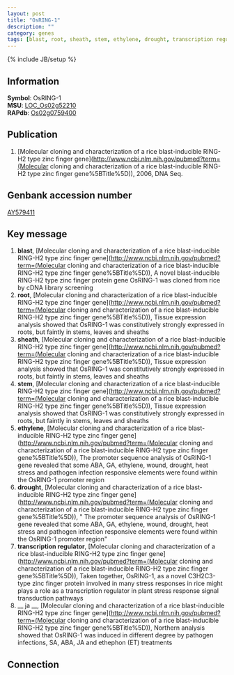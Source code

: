 ```yaml
---
layout: post
title: "OsRING-1"
description: ""
category: genes
tags: [blast, root, sheath, stem, ethylene, drought, transcription regulator,  ja ]
---
```

{% include JB/setup %}

## Information
__Symbol__: OsRING-1  
__MSU__: [LOC_Os02g52210](http://rice.plantbiology.msu.edu/cgi-bin/ORF_infopage.cgi?orf=LOC_Os02g52210)  
__RAPdb__: [Os02g0759400](http://rapdb.dna.affrc.go.jp/viewer/gbrowse_details/irgsp1?name=Os02g0759400)  

## Publication
1. [Molecular cloning and characterization of a rice blast-inducible RING-H2 type zinc finger gene](http://www.ncbi.nlm.nih.gov/pubmed?term=(Molecular cloning and characterization of a rice blast-inducible RING-H2 type zinc finger gene%5BTitle%5D)), 2006, DNA Seq.

## Genbank accession number
[AY579411](http://www.ncbi.nlm.nih.gov/nuccore/AY579411)

## Key message
1. __blast__, [Molecular cloning and characterization of a rice blast-inducible RING-H2 type zinc finger gene](http://www.ncbi.nlm.nih.gov/pubmed?term=(Molecular cloning and characterization of a rice blast-inducible RING-H2 type zinc finger gene%5BTitle%5D)), A novel blast-inducible RING-H2 type zinc finger protein gene OsRING-1 was cloned from rice by cDNA library screening
2. __root__, [Molecular cloning and characterization of a rice blast-inducible RING-H2 type zinc finger gene](http://www.ncbi.nlm.nih.gov/pubmed?term=(Molecular cloning and characterization of a rice blast-inducible RING-H2 type zinc finger gene%5BTitle%5D)),  Tissue expression analysis showed that OsRING-1 was constitutively strongly expressed in roots, but faintly in stems, leaves and sheaths
3. __sheath__, [Molecular cloning and characterization of a rice blast-inducible RING-H2 type zinc finger gene](http://www.ncbi.nlm.nih.gov/pubmed?term=(Molecular cloning and characterization of a rice blast-inducible RING-H2 type zinc finger gene%5BTitle%5D)),  Tissue expression analysis showed that OsRING-1 was constitutively strongly expressed in roots, but faintly in stems, leaves and sheaths
4. __stem__, [Molecular cloning and characterization of a rice blast-inducible RING-H2 type zinc finger gene](http://www.ncbi.nlm.nih.gov/pubmed?term=(Molecular cloning and characterization of a rice blast-inducible RING-H2 type zinc finger gene%5BTitle%5D)),  Tissue expression analysis showed that OsRING-1 was constitutively strongly expressed in roots, but faintly in stems, leaves and sheaths
5. __ethylene__, [Molecular cloning and characterization of a rice blast-inducible RING-H2 type zinc finger gene](http://www.ncbi.nlm.nih.gov/pubmed?term=(Molecular cloning and characterization of a rice blast-inducible RING-H2 type zinc finger gene%5BTitle%5D)),  The promoter sequence analysis of OsRING-1 gene revealed that some ABA, GA, ethylene, wound, drought, heat stress and pathogen infection responsive elements were found within the OsRING-1 promoter region
6. __drought__, [Molecular cloning and characterization of a rice blast-inducible RING-H2 type zinc finger gene](http://www.ncbi.nlm.nih.gov/pubmed?term=(Molecular cloning and characterization of a rice blast-inducible RING-H2 type zinc finger gene%5BTitle%5D)), " The promoter sequence analysis of OsRING-1 gene revealed that some ABA, GA, ethylene, wound, drought, heat stress and pathogen infection responsive elements were found within the OsRING-1 promoter region"
7. __transcription regulator__, [Molecular cloning and characterization of a rice blast-inducible RING-H2 type zinc finger gene](http://www.ncbi.nlm.nih.gov/pubmed?term=(Molecular cloning and characterization of a rice blast-inducible RING-H2 type zinc finger gene%5BTitle%5D)),  Taken together, OsRING-1, as a novel C3H2C3-type zinc finger protein involved in many stress responses in rice might plays a role as a transcription regulator in plant stress response signal transduction pathways
8. __ ja __, [Molecular cloning and characterization of a rice blast-inducible RING-H2 type zinc finger gene](http://www.ncbi.nlm.nih.gov/pubmed?term=(Molecular cloning and characterization of a rice blast-inducible RING-H2 type zinc finger gene%5BTitle%5D)),  Northern analysis showed that OsRING-1 was induced in different degree by pathogen infections, SA, ABA, JA and ethephon (ET) treatments

## Connection


